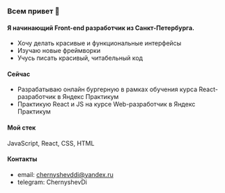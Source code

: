 ### Всем привет 👋

#### Я начинающий Front-end разработчик из Санкт-Петербурга.
- Хочу делать красивые и функциональные интерфейсы
- Изучаю новые фреймворки
- Учусь писать красивый, читабельный код

#### Сейчас
- Разрабатываю онлайн бургерную в рамках обучения курса React-разработчик в Яндекс Практикум
- Практикую React и JS на курсе Web-разработчик в Яндекс Практикум

#### Мой стек
JavaScript, React, CSS, HTML

#### Контакты
- email: chernyshevddi@yandex.ru
- telegram: ChernyshevDi

